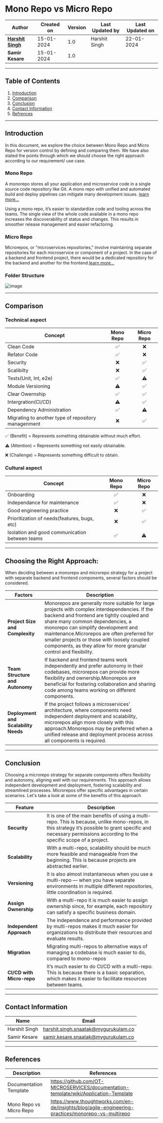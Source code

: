 # Mono Repo vs Micro Repo

| Author | Created on  | Version    | Last Updated by | Last Updated on |
| -------- | ------- | -------------- | --------------| ---------------- |
| **[Harshit Singh](https://github.com/Panu-S-Harshit-Ninja-07)**  | 15-01-2024  | 1.0   | Harshit Singh | 22-01-2024 |
| **Samir Kesare**  | 15-01-2024  | 1.0   |  |  |
***

## Table  of Contents

1. [Introduction](#introduction)
2. [Comparison](#Comparison)
3. [Conclusion](#Conclusion)
4. [Contact Information](#contact-information)
5. [Refrences](#references)
***

## Introduction 
In this document, we explore the choice between Mono Repo and Micro Repo for version control by defining and comparing them. We have also stated the points through which we should choose the right approach according to our requirement/ use case. 
### Mono Repo
  A monorepo stores all your application and microservice code in a single source code repository like Git. A mono repo with unified and automated build and deploy pipelines can mitigate many development issues. [learn more...](https://github.com/avengers-p7/Documentation/blob/main/VCS/Design/MonoRepo.md)
  
  Using a mono repo, it’s easier to standardize code and tooling across the teams. The single view of the whole code available in a mono repo increases the discoverability of status and changes. This results in smoother release management and easier refactoring.
### Micro Repo
Microrepos, or "microservices repositories," involve maintaining separate repositories for each microservice or component of a project. In the case of a backend and frontend project, there would be a dedicated repository for the backend and another for the frontend.[learn more...](https://github.com/avengers-p7/Documentation/wiki/Micro%E2%80%90repos)

### Folder Structure
![image](https://github.com/avengers-p7/Documentation/assets/156056444/ac2a02a1-e4bf-48a3-91d3-76d02e05c299)
***
## Comparison

### Technical aspect
|           Concept           | Mono Repo | Micro Repo |
| --------------------------  | :-------: | :--------: |
| Clean Code                  |    ✅     |    ❌      | 
| Refator Code                |    ✅     |    ❌      |
| Security                    |    ❌     |    ✅      |
| Scalibilty                  |    ❌     |    ✅      |
| Tests(Unit, Int, e2e)       |    ✅     |     ⚠️      |
| Module Versioning           |     ⚠️     |    ✅      |
| Clear Owernship             |    ✅     |    ✅      |
| Intergration(CI/CD)         |     ⚠️     |    ✅      |
| Dependency Administration   |    ✅     |     ⚠️      |
| Migrating to another type of repository managenment    |    ❌     |    ✅      |4

✅ (Benefit) = Represents something obtainable without much effort.

⚠️ (Attention) = Represents something not easily obtainable.

❌ (Challenge) = Represents something difficult to obtain.  
### Cultural aspect
|                     Concept                      | Mono Repo | Micro Repo |
| ------------------------------------------------ | :-------: | :--------: |
| Onboarding                                       |    ✅     |    ❌      | 
| Independance for maintenance                     |    ✅     |    ❌      |
| Good engineering practice                        |    ❌     |    ✅      |
| Prioritization of needs(features, bugs, etc)     |    ❌     |    ✅      |
| Isolation and good  communication between teams  |    ✅     |     ⚠️      |

***

## Choosing the Right Approach:
When deciding between a monorepo and microrepo strategy for a project with separate backend and frontend components, several factors should be considered.

|         Factors        | Description |
| ---------------------- | -------------------------------------------------------------------------------------------------------------------------------------------------------------------- |
| **Project Size and Complexity** |Monorepos are generally more suitable for large projects with complex interdependencies. If the backend and frontend are tightly coupled and share many common dependencies, a monorepo can simplify development and maintenance.Microrepos are often preferred for smaller projects or those with loosely coupled components, as they allow for more granular control and flexibility.|
| **Team Structure and Autonomy** | If backend and frontend teams work independently and prefer autonomy in their codebases, microrepos can provide more flexibility and ownership.Monorepos are beneficial for fostering collaboration and sharing code among teams working on different components.|
| **Deployment and Scalability Needs** | If the project follows a microservices' architecture, where components need independent deployment and scalability, microrepos align more closely with this approach.Monorepos may be preferred when a unified release and deployment process across all components is required.|
***
## Conclusion

Choosing a microrepo strategy for separate components offers flexibility and autonomy, aligning well with our requirements. This approach allows independent development and deployment, fostering scalability and streamlined processes. 
Microrepos offer specific advantages in certain scenarios. Let's take a look at some of the benefits of this approach

|         Feature         | Description |
| ---------------------- | -------------------------------------------------------------------------------------------------------------------------------------------------------------------- |
| **Security** | It is one of the main benefits of using a multi-repo. This is because, unlike mono-repos, in this strategy it’s possible to grant specific and necessary permissions according to the specific scope of a project.|
| **Scalability** | With a multi-repo, scalability should be much more feasible and manageable from the beginning. This is because projects are abstracted earlier.|
| **Versioning** | It is also almost instantaneous when you use a multi-repo — when you have separate environments in multiple different repositories, little coordination is required.|
| **Assign Ownership** | With a multi-repo it is much easier to assign ownership since, for example, each repository can satisfy a specific business domain. |
| **Independent Approach** | The independence and performance provided by multi-repos makes it much easier for organizations to distribute their resources and evaluate results.|
| **Migration** |  Migrating multi-repos to alternative ways of managing a codebase is much easier to do, compared to mono-repos |
| **CI/CD with Micro-repo** | It’s much easier to do CI/CD with a multi-repo. This is because there is a basic separation, which makes it easier to facilitate resources between teams. |
***

## Contact Information

|     Name         | Email  |
| -----------------| ------------------------------------ |
| Harshit Singh    | harshit.singh.snaatak@mygurukulam.co |
| Samir Kesare     | samir.kesare.snaatak@mygurukulam.co |        
***

## References

|     Description                  | References  
| ---------------------------------| ------------------------------------------------------------------- |
|     Documentation Template       | https://github.com/OT-MICROSERVICES/documentation-template/wiki/Application-Template |
|     Mono Repo  vs  Micro Repo    | https://www.thoughtworks.com/en-de/insights/blog/agile-engineering-practices/monorepo-vs-multirepo |

